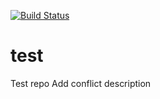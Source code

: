 [![Build Status](http://dev.cure4you.net:8080/view/All/job/test/badge/icon)](http://dev.cure4you.net:8080/view/All/job/test/)

test
====

Test repo
Add conflict description
